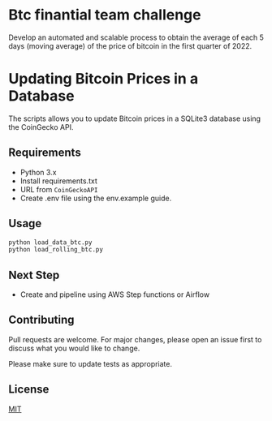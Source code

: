 # Btc finantial team challenge

Develop an automated and scalable process to obtain the average of each 5
days (moving average) of the price of bitcoin in the first quarter of 2022.


# Updating Bitcoin Prices in a Database

The scripts allows you to update Bitcoin prices in a SQLite3 database using the CoinGecko API.

## Requirements

- Python 3.x
- Install requirements.txt
- URL from  `CoinGeckoAPI`
- Create .env file using the env.example guide.
## Usage

```python
python load_data_btc.py
python load_rolling_btc.py
```

## Next Step
- Create and pipeline using AWS Step functions or Airflow
## Contributing

Pull requests are welcome. For major changes, please open an issue first
to discuss what you would like to change.

Please make sure to update tests as appropriate.

## License

[MIT](https://choosealicense.com/licenses/mit/)